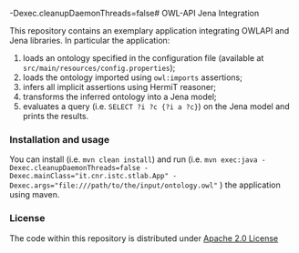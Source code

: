 -Dexec.cleanupDaemonThreads=false# OWL-API Jena Integration

This repository contains an exemplary application integrating OWLAPI and Jena libraries. In particular the application:
1. loads an ontology specified in the configuration file (available at ``src/main/resources/config.properties``);
2. loads the ontology imported using ``owl:imports`` assertions;
3. infers all implicit assertions using HermiT reasoner;
4. transforms the inferred ontology into a Jena model;
5. evaluates a query (i.e. ``SELECT ?i ?c {?i a ?c}``) on the Jena model and prints the results.

### Installation and usage

You can install (i.e. ``mvn clean install``) and run (i.e. ``mvn exec:java -Dexec.cleanupDaemonThreads=false -Dexec.mainClass="it.cnr.istc.stlab.App" -Dexec.args="file:///path/to/the/input/ontology.owl"`` ) the application using maven.

### License

The code within this repository is distributed under [Apache 2.0 License](LICENSE)
